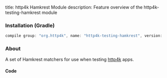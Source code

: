 title: http4k Hamkrest Module
description: Feature overview of the http4k-testing-hamkrest module

### Installation (Gradle)

```groovy
compile group: "org.http4k", name: "http4k-testing-hamkrest", version: "3.255.0"
```

### About

A set of Hamkrest matchers for use when testing [http4k] apps.

#### Code [<img class="octocat"/>](https://github.com/http4k/http4k/blob/master/src/docs/guide/modules/hamkrest/example.kt)

<script src="https://gist-it.appspot.com/https://github.com/http4k/http4k/blob/master/src/docs/guide/modules/hamkrest/example.kt"></script>

[http4k]: https://http4k.org
